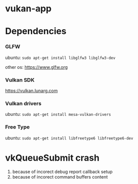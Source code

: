 # vukan-app


# Dependencies

### GLFW


ubuntu: `sudo apt-get install libglfw3 libglfw3-dev`<br>

other os: https://www.glfw.org

### Vulkan SDK

https://vulkan.lunarg.com

### Vulkan drivers

ubuntu: `sudo apt-get install mesa-vulkan-drivers`

### Free Type

ubuntu: `sudo apt-get install libfreetype6 libfreetype6-dev`


# vkQueueSubmit crash

1. because of incorect debug report callback setup
2. because of incorect command buffers content
